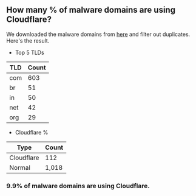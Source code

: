 ## How many % of malware domains are using Cloudflare?


We downloaded the malware domains from [here](https://urlhaus.abuse.ch) and filter out duplicates.
Here's the result.


[//]: # (start replacement)


- Top 5 TLDs

| TLD | Count |
| --- | --- |
| com | 603 |
| br | 51 |
| in | 50 |
| net | 42 |
| org | 29 |


- Cloudflare %

| Type | Count |
| --- | --- |
| Cloudflare | 112 |
| Normal | 1,018 |


### 9.9% of malware domains are using Cloudflare.